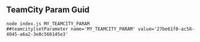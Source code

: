 TeamCity Param Guid
---

```
node index.js MY_TEAMCITY_PARAM
##teamcity[setParameter name='MY_TEAMCITY_PARAM' value='27be61f0-ac58-4045-a6a2-3e8c566145e3'
```
